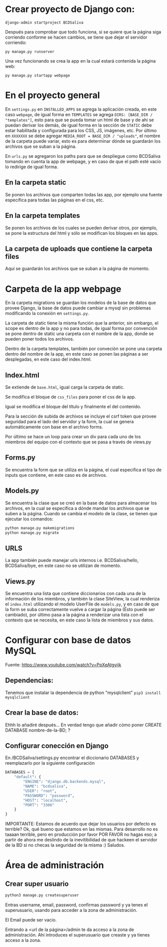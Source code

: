 # Crear proyecto de Django con:

`django-admin startproject BCDSaliva`

Después para comprobar que todo funciona, si se quiere que la página siga corriendo conforme se hacen cambios, se tiene que dejar el servidor corriendo:

`py manage.py runserver`

Una vez funcionando se crea la app en la cual estará contenida la página web:

`py manage.py startapp webpage`

# **En el proyecto general**

En `settings.py` en `INSTALLED_APPS` se agrega la aplicación creada, en este caso `webpage`,
de igual forma en `TEMPLATES` se agrega `DIRS: [BASE_DIR / "templates"]`, esto para que se
pueda tomar un html de base y de ahí se puedan derivar los demás, de igual forma en la
sección de `STATIC` debe estar habilitada y configurada para los CSS, JS, imágenes, etc.
Por último en `XXXXXXX` se debe agregar `MEDIA_ROOT = BASE_DIR / "uploads"`, el nombre de la
carpeta puede variar, esto es para determinar dónde se guardarán los archivos que se suban
a la página.

En `urls.py` se agregaron los paths para que se despliegue como BCDSaliva tomando en cuenta
la app de webpage, y en caso de que el path esté vacío lo redirige de igual forma.

## **En la carpeta static**

Se ponen los archivos que comparten todas las app, por ejemplo una fuente específica para
todas las páginas en el css, etc.

## **En la carpeta templates**

Se ponen los archivos de los cuales se pueden derivar otros, por ejemplo, se pone la estructura
del html y sólo se modifican los bloques en las apps.

## **La carpeta de uploads que contiene la carpeta files**

Aquí se guardarán los archivos que se suban a la página de momento.

# **Carpeta de la app webpage**

En la carpeta migrations se guardan los modelos de la base de datos que provee Django, la
base de datos puede cambiar a mysql sin problemas modificando la conexión en `settings.py`.

La carpeta de static tiene la misma función que la anterior, sin embargo, el scope es dentro
de la app y no para todas, de igual forma por convención se pone dentro de static una carpeta
con el nombre de la app, donde se pueden poner todos los archivos.

Dentro de la carpeta templates, también por conveción se pone una carpeta dentro del nombre de la app,
en este caso se ponen las páginas a ser desplegadas, en este caso del index.html.

## **Index.html**

Se extiende de `base.html`, igual carga la carpeta de static.

Se modifica el bloque de `css_files` para poner el css de la app.

Igual se modifica el bloque del título y finalmente el del contenido.

Para la sección de subida de archivos se incluye el csrf token que provee seguridad para el
lado del servidor y la form, la cual se genera automáticamente con base en el archivo forms.

Por último se hace un loop para crear un div para cada uno de los miembros del equipo con el
contexto que se pasa a través de views.py

## **Forms.py**

Se encuentra la form que se utiliza en la página, el cual especifica el tipo de inputs que contiene,
en este caso es de archivos.

## **Models.py**

Se encuentra la clase que se creó en la base de datos para almacenar los archivos, en la cual se especifica
a dónde mandar los archivos que se suben a la página. Cuando se cambia el modelo de la clase, se tienen que 
ejecutar los comandos:

```python
python manage.py makemigrations
python manage.py migrate
```
## **URLS**

La app también puede manejar urls internos i.e. BCDSaliva/hello, BCDSaliva/bye, en este caso no se
utilizan de momento.

## **Views.py**

Se encuentra una lista que contiene diccionarios con cada una de la información de los miembros, y también
la clase SiteView, la cual renderiza el `index.html` utilizando el modelo UserFile de `models.py`, y en caso
de que la form se suba correctamente vuelve a cargar la página (Ésto puede ser cambiado), por último
pasa a la página a renderizar una lista con el contexto que se necesita, en este caso la lista de miembros y sus datos.

# Configurar con base de datos MySQL

Fuente: https://www.youtube.com/watch?v=PpXeAtgyijk

## Dependencias:

Tenemos que instalar la dependencia de python "mysqlclient"
`pip3 install mysqlclient`

## Crear la base de datos:

Ehhh lo añadiré después... En verdad tengo que añadir cómo poner CREATE DATABASE nombre-de-la-BD; ?

## Configurar conección en Django

En /BCDSaliva/settings.py encontrar el diccionario DATABASES y reemplazarlo por la siguiente configuración

```python
DATABASES = {
    "default": {
        "ENGINE": "django.db.backends.mysql",
        "NAME": "bcdsaliva",
        "USER": "root",
        "PASSWORD": "password",
        "HOST": "localhost",
        "PORT": "3306"
    }
}
```

IMPORTANTE: Estamos de acuerdo que dejar los usuarios por defecto es terrible? Ok, qué bueno que estamos en las mismas. Para desarrollo no es taaaan terrible, pero en producción por favor POR FAVOR no hagas eso; a partir de ahora me deslindo de la inevitibilidad de que hackeen el servidor de la BD si no checas la seguridad de la misma :) Saludos.

# Área de administración

## Crear super usuario

```python
python3 manage.py createsuperuser
```
Entras username, email, password, confirmas password y ya tenes el superusuario, usando para acceder a la zona de administración.

El Email puede ser vacio.

Entrando a <url de la página>/admin te da acceso a la zona de administración. Ahí introduces el superusuario que creaste y ya tienes acceso a la zona.